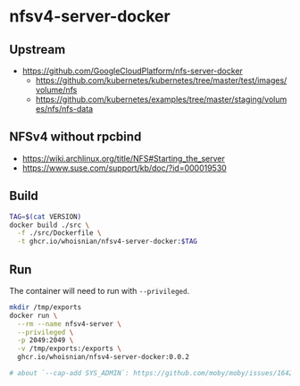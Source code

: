 # nfsv4-server-docker

## Upstream
* https://github.com/GoogleCloudPlatform/nfs-server-docker
  * https://github.com/kubernetes/kubernetes/tree/master/test/images/volume/nfs
  * https://github.com/kubernetes/examples/tree/master/staging/volumes/nfs/nfs-data

## NFSv4 without rpcbind
* https://wiki.archlinux.org/title/NFS#Starting_the_server
* https://www.suse.com/support/kb/doc/?id=000019530

## Build
```sh
TAG=$(cat VERSION)
docker build ./src \
  -f ./src/Dockerfile \
  -t ghcr.io/whoisnian/nfsv4-server-docker:$TAG
```

## Run
The container will need to run with `--privileged`.
```sh
mkdir /tmp/exports
docker run \
  --rm --name nfsv4-server \
  --privileged \
  -p 2049:2049 \
  -v /tmp/exports:/exports \
  ghcr.io/whoisnian/nfsv4-server-docker:0.0.2

# about `--cap-add SYS_ADMIN`: https://github.com/moby/moby/issues/16429
```
